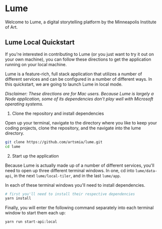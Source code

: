 # Lume

Welcome to Lume, a digital storytelling platform by the Minneapolis Institute of Art.

## Lume Local Quickstart

If you're interested in contributing to Lume (or you just want to try it out on your own machine), you can follow these directions to get the application running on your local machine.

Lume is a feature-rich, full stack application that utilizes a number of different services and can be configured in a number of different ways. In this quickstart, we are going to launch Lume in local mode.


*Disclaimer: These directions are for Mac users. Because Lume is largely a Node application, some of its dependencies don't play well with Microsoft operating systems.*


1. Clone the repository and install dependencies

Open up your terminal, navigate to the directory where you like to keep your coding projects, clone the repository, and the navigate into the lume directory.

```bash
git clone https://github.com/artsmia/lume.git
cd lume

```

2. Start up the application

Because Lume is actually made up of a number of different services, you'll need to open up three different terminal windows. In one, cd into `lume/data-api`, in the next `lume/local-tiler`, and in the last `lume/app`.

In each of these terminal windows you'll need to install dependencies.

```bash
# first you'll need to install their respective dependencies
yarn install
```

Finally, you will enter the following command separately into each terminal window to start them each up:

```bash
yarn run start-api:local
```
